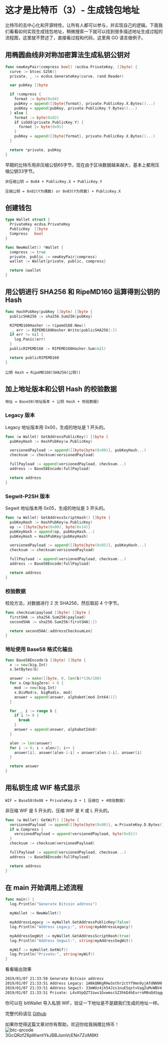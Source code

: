# 这才是比特币（3）- 生成钱包地址

比特币的去中心化和开源特性，让所有人都可以参与，并实现自己的逻辑。下面我们看看如何实现生成钱包地址，稍微搜索一下就可以找到很多描述地址生成过程的流程图，这里就不赘述了，直接看过程和代码，这里用 GO 语言做例子。

## 用椭圆曲线非对称加密算法生成私钥公钥对

````go
func newKeyPair(compress bool) (ecdsa.PrivateKey, []byte) {
  curve := btcec.S256()
  private, _ := ecdsa.GenerateKey(curve, rand.Reader)

  var pubKey []byte

  if !compress {
    format := byte(0x04)
    pubKey = append([]byte{format}, private.PublicKey.X.Bytes()...)
    pubKey = append(pubKey, private.PublicKey.Y.Bytes()...)
  } else {
    format := byte(0x02)
    if isOdd(private.PublicKey.Y) {
      format |= byte(0x01)
    }
    pubKey = append([]byte{format}, private.PublicKey.X.Bytes()...)
  }

  return *private, pubKey
}
````

早期的比特币用非压缩公钥65字节，现在由于区块数据越来越大，基本上都用压缩公钥33字节。

`非压缩公钥 = 0x04 + PublicKey.X + PublicKey.Y`

`压缩公钥 = 0x02(Y为偶数) or 0x03(Y为奇数) + PublicKey.X`

## 创建钱包

````go
type Wallet struct {
  PrivateKey ecdsa.PrivateKey
  PublicKey  []byte
  Compress   bool
}

func NewWallet() *Wallet {
  compress := true
  private, public := newKeyPair(compress)
  wallet := Wallet{private, public, compress}

  return &wallet
}
````

## 用公钥进行 SHA256 和 RipeMD160 运算得到公钥的 Hash

````go
func HashPubKey(pubKey []byte) []byte {
  publicSHA256 := sha256.Sum256(pubKey)

  RIPEMD160Hasher := ripemd160.New()
  _, err := RIPEMD160Hasher.Write(publicSHA256[:])
  if err != nil {
    log.Panic(err)
  }
  publicRIPEMD160 := RIPEMD160Hasher.Sum(nil)

  return publicRIPEMD160
}
````

`公钥 Hash = RipeMD160(SHA256(公钥))`

## 加上地址版本和公钥 Hash 的校验数据

`地址 = Base58(地址版本 + 公钥 Hash + 校验数据)`

### Legacy 版本

Legacy 地址版本用 0x00，生成的地址是 1 开头的。

````go
func (w Wallet) GetAddressPublicKey() []byte {
  pubKeyHash := HashPubKey(w.PublicKey)

  versionedPayload := append([]byte{byte(0x00)}, pubKeyHash...)
  checksum := checksum(versionedPayload)

  fullPayload := append(versionedPayload, checksum...)
  address := Base58Encode(fullPayload)

  return address
}
````

### Segwit-P2SH 版本

Segwit 地址版本用 0x05，生成的地址是 3 开头的。

````go
func (w Wallet) GetAddressScriptHash() []byte {
  pubKeyHash := HashPubKey(w.PublicKey)
  op := []byte{byte(0x00), byte(0x14)}
  pubKeyHash = append(op, pubKeyHash...)
  pubKeyHash = HashPubKey(pubKeyHash)

  versionedPayload := append([]byte{byte(0x05)}, pubKeyHash...)
  checksum := checksum(versionedPayload)

  fullPayload := append(versionedPayload, checksum...)
  address := Base58Encode(fullPayload)

  return address
}
````

### 校验数据

校验方法，对数据进行 2 次 SHA256，然后取前 4 个字节。

````go
func checksum(payload []byte) []byte {
  firstSHA := sha256.Sum256(payload)
  secondSHA := sha256.Sum256(firstSHA[:])

  return secondSHA[:addressChecksumLen]
}
````

### 地址使用 Base58 格式化输出

````go
func Base58Encode(b []byte) []byte {
  x := new(big.Int)
  x.SetBytes(b)

  answer := make([]byte, 0, len(b)*136/100)
  for x.Cmp(bigZero) > 0 {
    mod := new(big.Int)
    x.DivMod(x, bigRadix, mod)
    answer = append(answer, alphabet[mod.Int64()])
  }

  for _, i := range b {
    if i != 0 {
      break
    }
    answer = append(answer, alphabetIdx0)
  }

  alen := len(answer)
  for i := 0; i < alen/2; i++ {
    answer[i], answer[alen-1-i] = answer[alen-1-i], answer[i]
  }

  return answer
}
````

## 用私钥生成 WIF 格式显示

`WIF = Base58(0x08 + PrivateKey.D + 1 压缩位 + 4校验数据)`

非压缩 WIF 是 5 开头的，压缩 WIF 是 K 或 L 开头的。

````go
func (w Wallet) GetWif() []byte {
  versionedPayload := append([]byte{byte(0x80)}, w.PrivateKey.D.Bytes()...)
  if w.Compress {
    versionedPayload = append(versionedPayload, byte(0x01))
  }
  checksum := checksum(versionedPayload)

  fullPayload := append(versionedPayload, checksum...)
  address := Base58Encode(fullPayload)

  return address
}
````

## 在 main 开始调用上述流程

````go
func main() {
  log.Println("Generate Bitcoin address")

  myWallet := NewWallet()

  myAddressLegacy := myWallet.GetAddressPublicKey(false)
  log.Println("Address Legacy:", string(myAddressLegacy))

  myAddressSegWit := myWallet.GetAddressScriptHash(true)
  log.Println("Address Segwit:", string(myAddressSegWit))

  myWif := myWallet.GetWif()
  log.Println("Private:", string(myWif))
}
````

看看输出效果

````bash
2019/01/07 21:33:50 Generate Bitcoin address
2019/01/07 21:33:51 Address Legacy: 1ANkQNKgRHw3xthr2ctYf9mn9yjAfdNN9N
2019/01/07 21:33:51 Address Segwit: 33mWUz4jh54Jzs1nuE5qstvVagZuMvWBV4
2019/01/07 21:33:51 Private: L4vXVpQZT3zwv1GvwmscSZ3hkD4hEvrroM8oQ4SqggHJkAVAMdgc
````

你可以在 bitWallet 导入私钥 WIF，验证一下地址是不是跟我们生成的地址一样。

完整代码请见 [Github](https://github.com/jkeu/that_is_bitcoin)

如果你觉得这篇文章对你有帮助，欢迎你给我捐赠比特币！  
![btc-qrcode](https://jkeu374190052.files.wordpress.com/2019/01/1546697811.png)  
3GcQRzfZ6pWwntYkJBBJsmVcENn7ZoM8Kt
